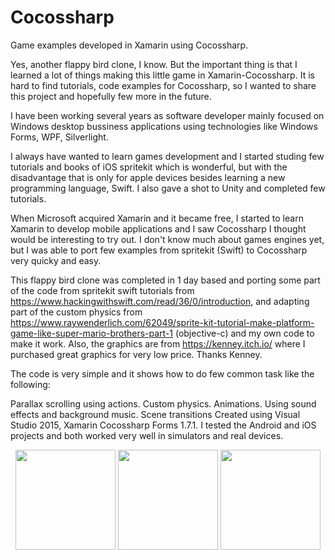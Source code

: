 # Cocossharp

Game examples developed in Xamarin using Cocossharp.

Yes, another flappy bird clone, I know. But the important thing is that I learned a lot of things making this little game in Xamarin-Cocossharp. It is hard to find tutorials, code examples for Cocossharp, so I wanted to share this project and hopefully few more in the future.

I have been working several years as software developer mainly focused on Windows desktop bussiness applications using technologies like Windows Forms, WPF, Silverlight.

I always have wanted to learn games development and I started studing few tutorials and books of iOS spritekit which is wonderful, but with the disadvantage that is only for apple devices besides learning a new programming language, Swift. I also gave a shot to Unity and completed few tutorials.

When Microsoft acquired Xamarin and it became free, I started to learn Xamarin to develop mobile applications and I saw Cocossharp I thought would be interesting to try out. I don't know much about games engines yet, but I was able to port few examples from spritekit (Swift) to Cocossharp very quicky and easy.

This flappy bird clone was completed in 1 day based and porting some part of the code from spritekit swift tutorials from https://www.hackingwithswift.com/read/36/0/introduction, and adapting part of the custom physics from https://www.raywenderlich.com/62049/sprite-kit-tutorial-make-platform-game-like-super-mario-brothers-part-1 (objective-c) and my own code to make it work. Also, the graphics are from https://kenney.itch.io/ where I purchased great graphics for very low price. Thanks Kenney.

The code is very simple and it shows how to do few common task like the following:

Parallax scrolling using actions.
Custom physics.
Animations.
Using sound effects and background music.
Scene transitions
Created using Visual Studio 2015, Xamarin Cocossharp Forms 1.7.1. I tested the Android and iOS projects and both worked very well in simulators and real devices.

<div>
<p align="center">
  <img src="http://www.zeuspos.com/github/StartScreen.png" width="160"/>
  <img src="http://www.zeuspos.com/github/GamePlayScreen.png" width="160"/>
  <img src="http://www.zeuspos.com/github/GameOverScreen.png" width="160"/>
</p>
</div>
